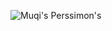 
![Muqi's Perssimon's](https://tricycle.org/wp-content/uploads/2023/11/Persimmons-detail-attributed-to-Muqi-Chinese-active-13th-century-hanging-scroll_-ink-on-paper.-Collection-of-Daitokuji-Ryokoin-Temple.-Important-Cultural-Property.-Photograph-%C2%A9-Kyoto-National-Museum-copy.png)



